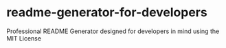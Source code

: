 # readme-generator-for-developers
Professional README Generator designed for developers in mind using the MIT License
